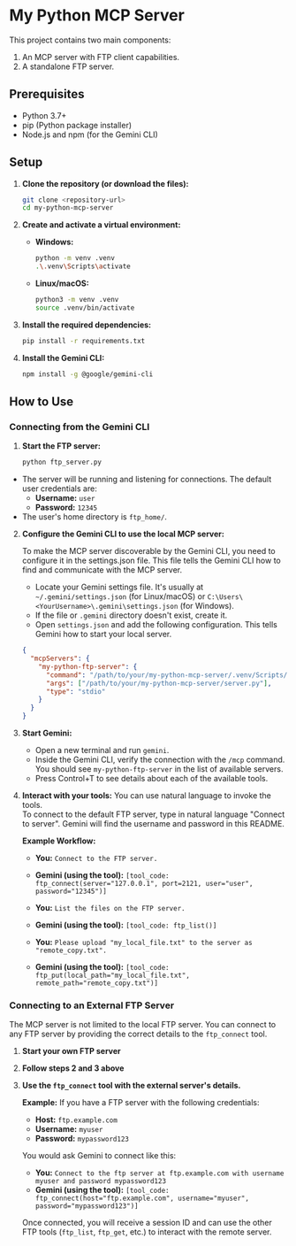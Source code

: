 # My Python MCP Server

This project contains two main components:
1.  An MCP server with FTP client capabilities.
2.  A standalone FTP server.

## Prerequisites

- Python 3.7+
- pip (Python package installer)
- Node.js and npm (for the Gemini CLI)

## Setup

1.  **Clone the repository (or download the files):**
    ```bash
    git clone <repository-url>
    cd my-python-mcp-server
    ```

2.  **Create and activate a virtual environment:**

    -   **Windows:**
        ```bash
        python -m venv .venv
        .\.venv\Scripts\activate
        ```

    -   **Linux/macOS:**
        ```bash
        python3 -m venv .venv
        source .venv/bin/activate
        ```

3.  **Install the required dependencies:**
    ```bash
    pip install -r requirements.txt
    ```

4.  **Install the Gemini CLI:**
    ```bash
    npm install -g @google/gemini-cli
    ```





## How to Use

### Connecting from the Gemini CLI

1.  **Start the FTP server:**
    ```bash
    python ftp_server.py
    ```
-   The server will be running and listening for connections. The default user credentials are:
    -   **Username:** `user`
    -   **Password:** `12345`
-   The user's home directory is `ftp_home/`.

2.  **Configure the Gemini CLI to use the local MCP server:**

    To make the MCP server discoverable by the Gemini CLI, you need to configure it in the settings.json file. This file tells the Gemini CLI how to find and communicate with the MCP server.
    -   Locate your Gemini settings file. It's usually at `~/.gemini/settings.json` (for Linux/macOS) or `C:\Users\<YourUsername>\.gemini\settings.json` (for Windows).
    -   If the file or `.gemini` directory doesn't exist, create it.
    -   Open `settings.json` and add the following configuration. This tells Gemini how to start your local server.

    ```json
    {
      "mcpServers": {
        "my-python-ftp-server": {
          "command": "/path/to/your/my-python-mcp-server/.venv/Scripts/python.exe",
          "args": ["/path/to/your/my-python-mcp-server/server.py"],
          "type": "stdio"
        }
      }
    }
    ```
    

3.  **Start Gemini:**
    -   Open a new terminal and run `gemini`.
    -   Inside the Gemini CLI, verify the connection with the `/mcp` command. You should see `my-python-ftp-server` in the list of available servers.
    - Press Control+T to see details about each of the available tools.

4.  **Interact with your tools:**
    You can use natural language to invoke the tools.  
    To connect to the default FTP server, type in natural language "Connect to server". Gemini will find the username and password in this README.  
    

    **Example Workflow:**

    -   **You:** `Connect to the FTP server.`
    -   **Gemini (using the tool):** `[tool_code: ftp_connect(server="127.0.0.1", port=2121, user="user", password="12345")]`

    -   **You:** `List the files on the FTP server.`
    -   **Gemini (using the tool):** `[tool_code: ftp_list()]`

    -   **You:** `Please upload "my_local_file.txt" to the server as "remote_copy.txt".`
    -   **Gemini (using the tool):** `[tool_code: ftp_put(local_path="my_local_file.txt", remote_path="remote_copy.txt")]`

### Connecting to an External FTP Server

The MCP server is not limited to the local FTP server. You can connect to any FTP server by providing the correct details to the `ftp_connect` tool.

1.  **Start your own FTP server**

2. **Follow steps 2 and 3 above**
   

3.  **Use the `ftp_connect` tool with the external server's details.**

    **Example:**
    If you have a FTP server with the following credentials:
    -   **Host:** `ftp.example.com`
    -   **Username:** `myuser`
    -   **Password:** `mypassword123`

    You would ask Gemini to connect like this:

    -   **You:** `Connect to the ftp server at ftp.example.com with username myuser and password mypassword123`
    -   **Gemini (using the tool):** `[tool_code: ftp_connect(host="ftp.example.com", username="myuser", password="mypassword123")]`

    Once connected, you will receive a session ID and can use the other FTP tools (`ftp_list`, `ftp_get`, etc.) to interact with the remote server.
